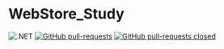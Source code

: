 # WebStore_Study
![.NET](https://github.com/artstar99/WebStore_Study/workflows/.NET/badge.svg)
[![GitHub pull-requests](https://img.shields.io/github/issues-pr/Naereen/StrapDown.js.svg)](https://github.com/artstar99/WebStore_Study/pulls)
[![GitHub pull-requests closed](https://img.shields.io/github/issues-pr-closed/Naereen/StrapDown.js.svg)](https://github.com/artstar99/WebStore_Study/pulls)
